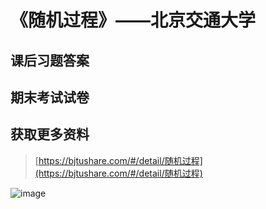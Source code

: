 # 《随机过程》——北京交通大学

## 课后习题答案

## 期末考试试卷

## 获取更多资料

> [https://bjtushare.com/#/detail/随机过程](https://bjtushare.com/#/detail/随机过程)

![image](https://github.com/user-attachments/assets/a6b09df0-0174-4eed-8578-61d03360372d)
